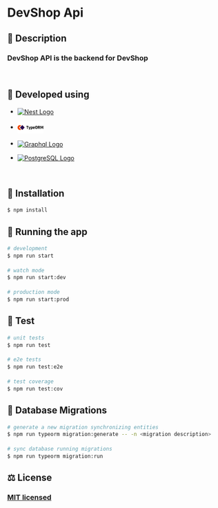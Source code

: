 # DevShop Api

## 🔹 Description

### DevShop API is the backend for DevShop

</br>

## 🔹 Developed using

- [<img src="https://nestjs.com/img/logo_text.svg" width="60" align="center" alt="Nest Logo" />](https://github.com/nestjs/nest)

- [<img src="https://github.com/typeorm/typeorm/raw/master/resources/logo_big.png" width="60" align="center" alt="typeorm logo"></img>](https://typeorm.io/#/)

- [<img src="https://camo.githubusercontent.com/1bf20c3280e1ffe2c2d28e8bab1e080fa211733a8844ee7f562ec9494611b3e5/68747470733a2f2f75706c6f61642e77696b696d656469612e6f72672f77696b6970656469612f636f6d6d6f6e732f7468756d622f312f31372f4772617068514c5f4c6f676f2e7376672f3132303070782d4772617068514c5f4c6f676f2e7376672e706e67" width="30" align="center" alt="Graphql Logo" />](https://graphql.org/)

- [<img src="https://upload.wikimedia.org/wikipedia/commons/thumb/2/29/Postgresql_elephant.svg/1200px-Postgresql_elephant.svg.png" width="30" align="center" alt="PostgreSQL Logo" />](https://www.postgresql.org/)

</br>

## 🔹 Installation

```bash
$ npm install
```

## 🔹 Running the app

```bash
# development
$ npm run start

# watch mode
$ npm run start:dev

# production mode
$ npm run start:prod
```

## 🔹 Test

```bash
# unit tests
$ npm run test

# e2e tests
$ npm run test:e2e

# test coverage
$ npm run test:cov
```

## 🔹 Database Migrations

```bash
# generate a new migration synchronizing entities
$ npm run typeorm migration:generate -- -n <migration description>

# sync database running migrations
$ npm run typeorm migration:run
```

## ⚖️ License

### [MIT licensed](LICENSE)
